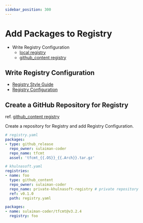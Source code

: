 ```yaml
---
sidebar_position: 300
---
```


# Add Packages to Registry

* Write Registry Configuration
  * [local registry](/docs/reference/config#local-registry)
  * [github_content registry](/docs/reference/config#github_content-registry)

## Write Registry Configuration

* [Registry Style Guide](/docs/develop-registry/registry-style-guide)
* [Registry Configuration](/docs/reference/registry-config)

## Create a GitHub Repository for Registry

ref. [github_content registry](/docs/reference/config#github_content-registry)

Create a repository for Registry and add Registry Configuration.

```yaml
# registry.yaml
packages:
- type: github_release
  repo_owner: sulaiman-coder
  repo_name: tfcmt
  asset: 'tfcmt_{{.OS}}_{{.Arch}}.tar.gz'
```

```yaml
# khulnasoft.yaml
registries:
- name: foo
  type: github_content
  repo_owner: sulaiman-coder
  repo_name: private-khulnasoft-registry # private repository
  ref: v0.1.0
  path: registry.yaml

packages:
- name: sulaiman-coder/tfcmt@v3.2.4
  registry: foo
```
